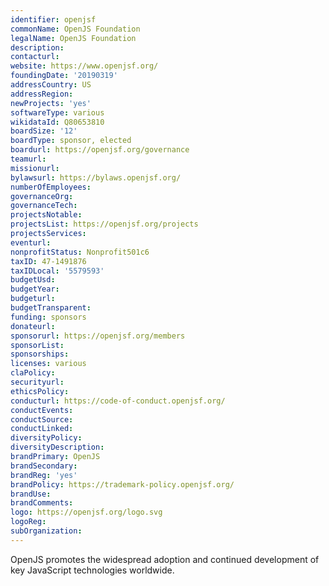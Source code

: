 ```yaml
---
identifier: openjsf
commonName: OpenJS Foundation
legalName: OpenJS Foundation
description:
contacturl:
website: https://www.openjsf.org/
foundingDate: '20190319'
addressCountry: US
addressRegion:
newProjects: 'yes'
softwareType: various
wikidataId: Q80653810
boardSize: '12'
boardType: sponsor, elected
boardurl: https://openjsf.org/governance
teamurl:
missionurl:
bylawsurl: https://bylaws.openjsf.org/
numberOfEmployees:
governanceOrg:
governanceTech:
projectsNotable:
projectsList: https://openjsf.org/projects
projectsServices:
eventurl:
nonprofitStatus: Nonprofit501c6
taxID: 47-1491876
taxIDLocal: '5579593'
budgetUsd:
budgetYear:
budgeturl:
budgetTransparent:
funding: sponsors
donateurl:
sponsorurl: https://openjsf.org/members
sponsorList:
sponsorships:
licenses: various
claPolicy:
securityurl:
ethicsPolicy:
conducturl: https://code-of-conduct.openjsf.org/
conductEvents:
conductSource:
conductLinked:
diversityPolicy:
diversityDescription:
brandPrimary: OpenJS
brandSecondary:
brandReg: 'yes'
brandPolicy: https://trademark-policy.openjsf.org/
brandUse:
brandComments:
logo: https://openjsf.org/logo.svg
logoReg:
subOrganization:
---
```


OpenJS promotes the widespread adoption and continued development of key JavaScript technologies worldwide.
